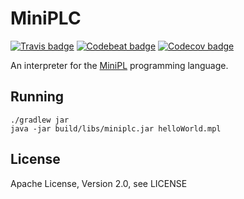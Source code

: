 MiniPLC
=======

[![Travis badge](https://travis-ci.org/jgke/miniplc.svg?branch=master)](https://travis-ci.org/jgke/miniplc)
[![Codebeat badge](https://codebeat.co/badges/391ce58c-a869-4529-bcf4-618bb9bdb6cc)](https://codebeat.co/projects/github-com-jgke-miniplc-master)
[![Codecov badge](https://codecov.io/gh/jgke/miniplc/branch/master/graph/badge.svg)](https://codecov.io/gh/jgke/miniplc)

An interpreter for the
[MiniPL](https://www.cs.helsinki.fi/u/vihavain/k16/Compilers/project/miniplsyntax_2016.html)
programming language.

Running
-------

    ./gradlew jar
    java -jar build/libs/miniplc.jar helloWorld.mpl

License
-------

Apache License, Version 2.0, see LICENSE

